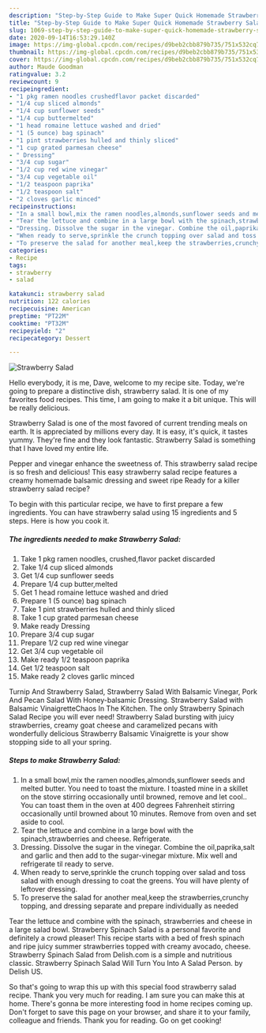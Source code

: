 ```yaml
---
description: "Step-by-Step Guide to Make Super Quick Homemade Strawberry Salad"
title: "Step-by-Step Guide to Make Super Quick Homemade Strawberry Salad"
slug: 1069-step-by-step-guide-to-make-super-quick-homemade-strawberry-salad
date: 2020-09-14T16:53:29.140Z
image: https://img-global.cpcdn.com/recipes/d9beb2cbb879b735/751x532cq70/strawberry-salad-recipe-main-photo.jpg
thumbnail: https://img-global.cpcdn.com/recipes/d9beb2cbb879b735/751x532cq70/strawberry-salad-recipe-main-photo.jpg
cover: https://img-global.cpcdn.com/recipes/d9beb2cbb879b735/751x532cq70/strawberry-salad-recipe-main-photo.jpg
author: Maude Goodman
ratingvalue: 3.2
reviewcount: 9
recipeingredient:
- "1 pkg ramen noodles crushedflavor packet discarded"
- "1/4 cup sliced almonds"
- "1/4 cup sunflower seeds"
- "1/4 cup buttermelted"
- "1 head romaine lettuce washed and dried"
- "1 (5 ounce) bag spinach"
- "1 pint strawberries hulled and thinly sliced"
- "1 cup grated parmesan cheese"
- " Dressing"
- "3/4 cup sugar"
- "1/2 cup red wine vinegar"
- "3/4 cup vegetable oil"
- "1/2 teaspoon paprika"
- "1/2 teaspoon salt"
- "2 cloves garlic minced"
recipeinstructions:
- "In a small bowl,mix the ramen noodles,almonds,sunflower seeds and melted butter. You need to toast the mixture. I toasted mine in a skillet on the stove stirring occasionally until browned, remove and let cool.. You can toast them in the oven at 400 degrees Fahrenheit stirring occasionally until browned about 10 minutes. Remove from oven and set aside to cool."
- "Tear the lettuce and combine in a large bowl with the spinach,strawberries and cheese. Refrigerate."
- "Dressing. Dissolve the sugar in the vinegar. Combine the oil,paprika,salt and garlic and then add to the sugar-vinegar mixture. Mix well and refrigerate til ready to serve."
- "When ready to serve,sprinkle the crunch topping over salad and toss salad with enough dressing to coat the greens. You will have plenty of leftover dressing."
- "To preserve the salad for another meal,keep the strawberries,crunchy topping, and dressing separate and prepare individually as needed"
categories:
- Recipe
tags:
- strawberry
- salad

katakunci: strawberry salad 
nutrition: 122 calories
recipecuisine: American
preptime: "PT22M"
cooktime: "PT32M"
recipeyield: "2"
recipecategory: Dessert

---
```



![Strawberry Salad](https://img-global.cpcdn.com/recipes/d9beb2cbb879b735/751x532cq70/strawberry-salad-recipe-main-photo.jpg)

Hello everybody, it is me, Dave, welcome to my recipe site. Today, we're going to prepare a distinctive dish, strawberry salad. It is one of my favorites food recipes. This time, I am going to make it a bit unique. This will be really delicious.

Strawberry Salad is one of the most favored of current trending meals on earth. It is appreciated by millions every day. It is easy, it's quick, it tastes yummy. They're fine and they look fantastic. Strawberry Salad is something that I have loved my entire life.

Pepper and vinegar enhance the sweetness of. This strawberry salad recipe is so fresh and delicious! This easy strawberry salad recipe features a creamy homemade balsamic dressing and sweet ripe Ready for a killer strawberry salad recipe?


To begin with this particular recipe, we have to first prepare a few ingredients. You can have strawberry salad using 15 ingredients and 5 steps. Here is how you cook it.

<!--inarticleads1-->

##### The ingredients needed to make Strawberry Salad:

1. Take 1 pkg ramen noodles, crushed,flavor packet discarded
1. Take 1/4 cup sliced almonds
1. Get 1/4 cup sunflower seeds
1. Prepare 1/4 cup butter,melted
1. Get 1 head romaine lettuce washed and dried
1. Prepare 1 (5 ounce) bag spinach
1. Take 1 pint strawberries hulled and thinly sliced
1. Take 1 cup grated parmesan cheese
1. Make ready  Dressing
1. Prepare 3/4 cup sugar
1. Prepare 1/2 cup red wine vinegar
1. Get 3/4 cup vegetable oil
1. Make ready 1/2 teaspoon paprika
1. Get 1/2 teaspoon salt
1. Make ready 2 cloves garlic minced


Turnip And Strawberry Salad, Strawberry Salad With Balsamic Vinegar, Pork And Pecan Salad With Honey-balsamic Dressing. Strawberry Salad with Balsamic VinaigretteChaos In The Kitchen. The only Strawberry Spinach Salad Recipe you will ever need! Strawberry Salad bursting with juicy strawberries, creamy goat cheese and caramelized pecans with wonderfully delicious Strawberry Balsamic Vinaigrette is your show stopping side to all your spring. 

<!--inarticleads2-->

##### Steps to make Strawberry Salad:

1. In a small bowl,mix the ramen noodles,almonds,sunflower seeds and melted butter. You need to toast the mixture. I toasted mine in a skillet on the stove stirring occasionally until browned, remove and let cool.. You can toast them in the oven at 400 degrees Fahrenheit stirring occasionally until browned about 10 minutes. Remove from oven and set aside to cool.
1. Tear the lettuce and combine in a large bowl with the spinach,strawberries and cheese. Refrigerate.
1. Dressing. Dissolve the sugar in the vinegar. Combine the oil,paprika,salt and garlic and then add to the sugar-vinegar mixture. Mix well and refrigerate til ready to serve.
1. When ready to serve,sprinkle the crunch topping over salad and toss salad with enough dressing to coat the greens. You will have plenty of leftover dressing.
1. To preserve the salad for another meal,keep the strawberries,crunchy topping, and dressing separate and prepare individually as needed


Tear the lettuce and combine with the spinach, strawberries and cheese in a large salad bowl. Strawberry Spinach Salad is a personal favorite and definitely a crowd pleaser! This recipe starts with a bed of fresh spinach and ripe juicy summer strawberries topped with creamy avocado, cheese. Strawberry Spinach Salad from Delish.com is a simple and nutritious classic. Strawberry Spinach Salad Will Turn You Into A Salad Person. by Delish US. 

So that's going to wrap this up with this special food strawberry salad recipe. Thank you very much for reading. I am sure you can make this at home. There's gonna be more interesting food in home recipes coming up. Don't forget to save this page on your browser, and share it to your family, colleague and friends. Thank you for reading. Go on get cooking!
